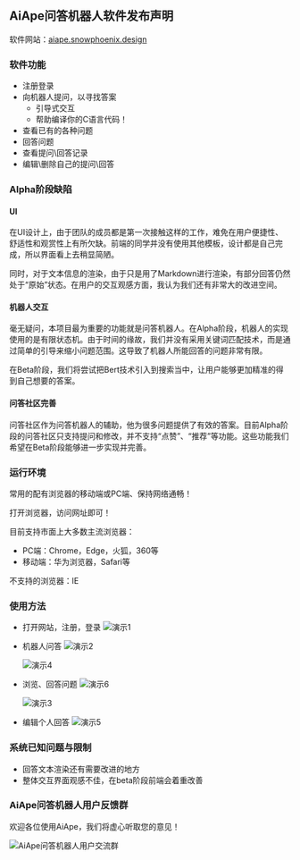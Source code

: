 ## AiApe问答机器人软件发布声明



软件网站：[aiape.snowphoenix.design](https://aiape.snowphoenix.design/)



### 软件功能

- 注册登录
- 向机器人提问，以寻找答案
	- 引导式交互
	- 帮助编译你的C语言代码！
- 查看已有的各种问题
- 回答问题
- 查看提问\回答记录
- 编辑\删除自己的提问\回答



### Alpha阶段缺陷

#### UI

在UI设计上，由于团队的成员都是第一次接触这样的工作，难免在用户便捷性、舒适性和观赏性上有所欠缺。前端的同学并没有使用其他模板，设计都是自己完成，所以界面看上去稍显简陋。

同时，对于文本信息的渲染，由于只是用了Markdown进行渲染，有部分回答仍然处于“原始”状态。在用户的交互观感方面，我认为我们还有非常大的改进空间。



#### 机器人交互

毫无疑问，本项目最为重要的功能就是问答机器人。在Alpha阶段，机器人的实现使用的是有限状态机。由于时间的缘故，我们并没有采用关键词匹配技术，而是通过简单的引导来缩小问题范围。这导致了机器人所能回答的问题非常有限。

在Beta阶段，我们将尝试把Bert技术引入到搜索当中，让用户能够更加精准的得到自己想要的答案。



#### 问答社区完善

问答社区作为问答机器人的辅助，他为很多问题提供了有效的答案。目前Alpha阶段的问答社区只支持提问和修改，并不支持“点赞”、“推荐”等功能。这些功能我们希望在Beta阶段能够进一步实现并完善。



### 运行环境

常用的配有浏览器的移动端或PC端、保持网络通畅！

打开浏览器，访问网址即可！

目前支持市面上大多数主流浏览器：

- PC端：Chrome，Edge，火狐，360等
- 移动端：华为浏览器，Safari等

不支持的浏览器：IE



### 使用方法

- 打开网站，注册，登录
	![演示1](D:\BUAA\2021软工\团队项目\proj\Documents\发布\演示1.gif)

- 机器人问答
	![演示2](D:\BUAA\2021软工\团队项目\proj\Documents\发布\演示2.gif)

	

	![演示4](D:\BUAA\2021软工\团队项目\proj\Documents\发布\演示4.gif)

- 浏览、回答问题
	![演示6](D:\BUAA\2021软工\团队项目\proj\Documents\发布\演示6.gif)

	![演示3](D:\BUAA\2021软工\团队项目\proj\Documents\发布\演示3.gif)

- 编辑个人回答
	![演示5](D:\BUAA\2021软工\团队项目\proj\Documents\发布\演示5.gif)



### 系统已知问题与限制

- 回答文本渲染还有需要改进的地方
- 整体交互界面观感不佳，在beta阶段前端会着重改善



### AiApe问答机器人用户反馈群

欢迎各位使用AiApe，我们将虚心听取您的意见！

![AiApe问答机器人用户交流群](D:\BUAA\2021软工\团队项目\proj\Documents\images\AiApe问答机器人用户交流群.jpg)

